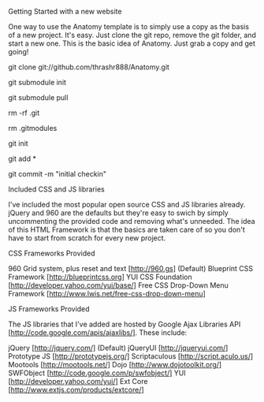 Getting Started with a new website

One way to use the Anatomy template is to simply use a copy as the basis of a new project. It's easy. Just clone the git repo, remove the git folder, and start a new one. This is the basic idea of Anatomy. Just grab a copy and get going!

git clone git://github.com/thrashr888/Anatomy.git

git submodule init

git submodule pull

rm -rf .git

rm .gitmodules

git init

git add *

git commit -m "initial checkin"


Included CSS and JS libraries

I've included the most popular open source CSS and JS libraries already. jQuery and 960 are the defaults but they're easy to swich by simply uncommenting the provided code and removing what's unneeded. The idea of this HTML Framework is that the basics are taken care of so you don't have to start from scratch for every new project.

CSS Frameworks Provided

960 Grid system, plus reset and text [http://960.gs] (Default)
Blueprint CSS Framework [http://blueprintcss.org]
YUI CSS Foundation [http://developer.yahoo.com/yui/base/]
Free CSS Drop-Down Menu Framework [http://www.lwis.net/free-css-drop-down-menu]

JS Frameworks Provided

The JS libraries that I've added are hosted by Google Ajax Libraries API [http://code.google.com/apis/ajaxlibs/]. These include:

jQuery [http://jquery.com/] (Default)
jQueryUI [http://jqueryui.com/]
Prototype JS [http://prototypejs.org/]
Scriptaculous [http://script.aculo.us/]
Mootools [http://mootools.net/]
Dojo [http://www.dojotoolkit.org/]
SWFObject [http://code.google.com/p/swfobject/]
YUI [http://developer.yahoo.com/yui/]
Ext Core [http://www.extjs.com/products/extcore/]
